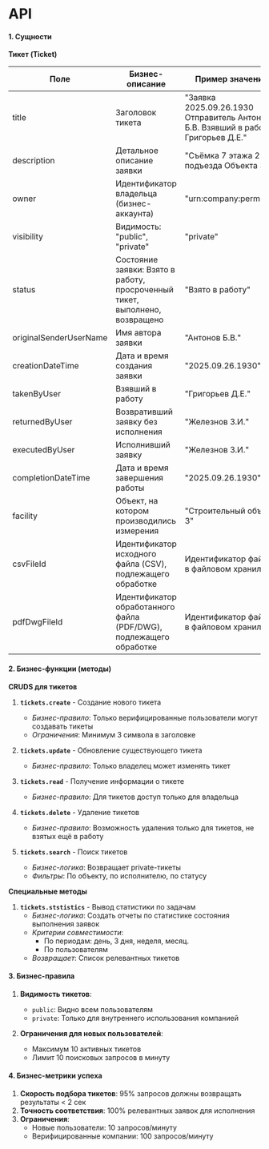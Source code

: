 # API

#### 1. Сущности
**Тикет (Ticket)**

| Поле                   | Бизнес-описание                                                             | Пример значения                                                                   |
|------------------------|-----------------------------------------------------------------------------|-----------------------------------------------------------------------------------|
| title                  | Заголовок тикета                                                            | "Заявка 2025.09.26.1930 Отправитель Антонов Б.В. Взявший в работу Григорьев Д.Е." |
| description            | Детальное описание заявки                                                   | "Съёмка 7 этажа 2 подъезда Объекта 33"                                            |
| owner                  | Идентификатор владельца (бизнес-аккаунта)                                   | "urn:company:permgeo"                                                             |
| visibility             | Видимость: "public", "private"                                              | "private"                                                                         |
| status                 | Состояние заявки: Взято в работу, просроченный тикет, выполнено, возвращено | "Взято в работу"                                                                  |
| originalSenderUserName | Имя автора заявки                                                           | "Антонов Б.В."                                                                    |
| creationDateTime       | Дата и время создания заявки                                                | "2025.09.26.1930"                                                                 |
| takenByUser            | Взявший в работу                                                            | "Григорьев Д.Е."                                                                  |
| returnedByUser         | Возвративший заявку без исполнения                                          | "Железнов З.И."                                                                   |
| executedByUser         | Исполнивший заявку                                                          | "Железнов З.И."                                                                   |
| completionDateTime     | Дата и время завершения работы                                              | "2025.09.26.1930"                                                                 |
| facility               | Объект, на котором производились измерения                                  | "Строительный объект 3"                                                           |
| csvFileId              | Идентификатор исходного файла (CSV), подлежащего обработке                  | Идентификатор файла в файловом хранилище                                          |
| pdfDwgFileId           | Идентификатор обработанного файла (PDF/DWG), подлежащего обработке          | Идентификатор файла в файловом хранилище                                          |

#### 2. Бизнес-функции (методы)
**CRUDS для тикетов**
1. **`tickets.create`** - Создание нового тикета
   - *Бизнес-правило*: Только верифицированные пользователи могут создавать тикеты
   - *Ограничения*: Минимум 3 символа в заголовке

2. **`tickets.update`** - Обновление существующего тикета
   - *Бизнес-правило*: Только владелец может изменять тикет
   
3. **`tickets.read`** - Получение информации о тикете
   - *Бизнес-правило*: Для тикетов доступ только для владельца
   
4. **`tickets.delete`** - Удаление тикетов
   - *Бизнес-правило*: Возможность удаления только для тикетов, не взятых ещё в работу 

5. **`tickets.search`** - Поиск тикетов
   - *Бизнес-логика*: Возвращает private-тикеты
   - *Фильтры*: По объекту, по исполнителю, по статусу

**Специальные методы**
1. **`tickets.ststistics`** - Вывод статистики по задачам
   - *Бизнес-логика*: Создать отчеты по статистике состояния выполнения заявок
   - *Критерии совместимости*:
      - По периодам: день, 3 дня, неделя, месяц.
      - По пользователям
   - *Возвращает*: Список релевантных тикетов 

#### 3. Бизнес-правила
1. **Видимость тикетов**:
   - `public`: Видно всем пользователям
   - `private`: Только для внутреннего использования компанией

2. **Ограничения для новых пользователей**:
   - Максимум 10 активных тикетов
   - Лимит 10 поисковых запросов в минуту

#### 4. Бизнес-метрики успеха
1. **Скорость подбора тикетов**: 95% запросов должны возвращать результаты < 2 сек
2. **Точность соответствия**: 100% релевантных заявок для исполнения
3. **Ограничения**:
   - Новые пользователи: 10 запросов/минуту
   - Верифицированные компании: 100 запросов/минуту
